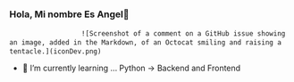### Hola, Mi nombre Es Angel👋
                      ![Screenshot of a comment on a GitHub issue showing an image, added in the Markdown, of an Octocat smiling and raising a tentacle.](iconDev.png)

- 🌱 I’m currently learning ... Python -> Backend and Frontend


